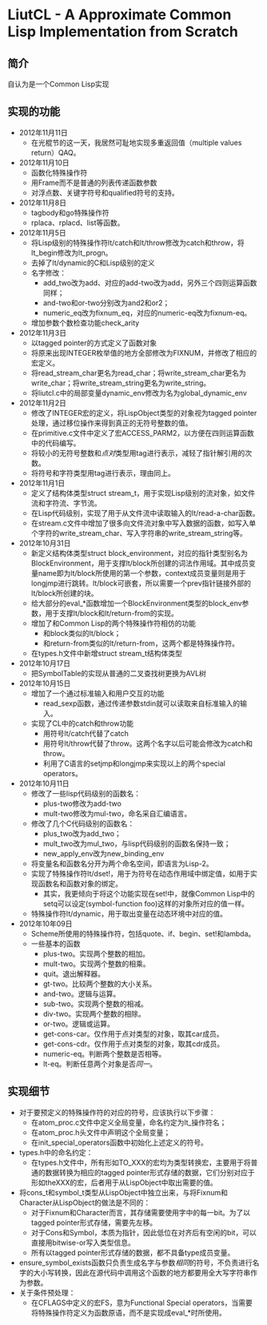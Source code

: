 # LiutCL - A Approximate Common Lisp Implementation from Scratch

## 简介

自认为是一个Common Lisp实现

## 实现的功能

* 2012年11月11日
  * 在光棍节的这一天，我居然可耻地实现多重返回值（multiple values return）QAQ。
* 2012年11月10日
  * 函数化特殊操作符
  * 用Frame而不是普通的列表传递函数参数
  * 对浮点数、关键字符号和qualified符号的支持。
* 2012年11月8日
  * tagbody和go特殊操作符
  * rplaca、rplacd、list等函数。
* 2012年11月5日
  * 将Lisp级别的特殊操作符lt/catch和lt/throw修改为catch和throw，将lt\_begin修改为lt\_progn。
  * 去掉了lt/dynamic的C和Lisp级别的定义
  * 名字修改：
    * add_two改为add、对应的add-two改为add，另外三个四则运算函数同样；
    * and-two和or-two分别改为and2和or2；
    * numeric_eq改为fixnum_eq，对应的numeric-eq改为fixnum-eq。
  * 增加参数个数检查功能check_arity
* 2012年11月3日
  * 以tagged pointer的方式定义了函数对象
  * 将原来出现INTEGER枚举值的地方全部修改为FIXNUM，并修改了相应的宏定义。
  * 将read\_stream\_char更名为read\_char；将write\_stream\_char更名为write\_char；将write\_stream\_string更名为write\_string。
  * 将liutcl.c中的局部变量dynamic\_env修改为名为global\_dynamic\_env
* 2012年11月2日
  * 修改了INTEGER宏的定义，将LispObject类型的对象视为tagged pointer处理，通过移位操作来得到真正的无符号整数的值。
  * 在primitive.c文件中定义了宏ACCESS\_PARM2，以方便在四则运算函数中的代码编写。
  * 将较小的无符号整数和*点对*类型用tag进行表示，减轻了指针解引用的次数。
  * 将符号和字符类型用tag进行表示，理由同上。
* 2012年11月1日
  * 定义了结构体类型struct stream_t，用于实现Lisp级别的流对象，如文件流和字符流、字节流。
  * 在Lisp代码级别，实现了用于从文件流中读取输入的lt/read-a-char函数。
  * 在stream.c文件中增加了很多向文件流对象中写入数据的函数，如写入单个字符的write\_stream\_char、写入字符串的write\_stream\_string等。
* 2012年10月31日
  * 新定义结构体类型struct block_environment，对应的指针类型别名为BlockEnvironment，用于支撑lt/block所创建的词法作用域。其中成员变量name即为lt/block所使用的第一个参数，context成员变量则是用于longjmp进行跳转。lt/block可嵌套，所以需要一个prev指针链接外部的lt/block所创建的块。
  * 给大部分的eval\_\*函数增加一个BlockEnvironment类型的block_env参数，用于支撑lt/block和lt/return-from的实现。
  * 增加了和Common Lisp的两个特殊操作符相仿的功能
    * 和block类似的lt/block；
    * 和return-from类似的lt/return-from，这两个都是特殊操作符。
  * 在types.h文件中新增struct stream_t结构体类型
* 2012年10月17日
  * 把SymbolTable的实现从普通的二叉查找树更换为AVL树
* 2012年10月15日
  * 增加了一个通过标准输入和用户交互的功能
    * read_sexp函数，通过传递参数stdin就可以读取来自标准输入的输入。
  * 实现了CL中的catch和throw功能
    * 用符号lt/catch代替了catch
    * 用符号lt/throw代替了throw。这两个名字以后可能会修改为catch和throw。
    * 利用了C语言的setjmp和longjmp来实现以上的两个special operators。
* 2012年10月11日
  * 修改了一些lisp代码级别的函数名：
	* plus-two修改为add-two
	* mult-two修改为mul-two，命名采自汇编语言。
  * 修改了几个C代码级别的函数名：
    * plus\_two改为add\_two；
    * mult\_two改为mul\_two，与lisp代码级别的函数名保持一致；
    * new\_apply\_env改为new\_binding\_env
  * 将变量名和函数名分开为两个命名空间，即语言为Lisp-2。
  * 实现了特殊操作符lt/dset!，用于为符号在动态作用域中绑定值，如用于实现函数名和函数对象的绑定。
	* 其实，我更倾向于将这个功能实现在set!中，就像Common Lisp中的setq可以设定(symbol-function foo)这样的对象所对应的值一样。
  * 特殊操作符lt/dynamic，用于取出变量在动态环境中对应的值。
* 2012年10年09日
  * Scheme所使用的特殊操作符，包括quote、if、begin、set!和lambda。
  * 一些基本的函数
	* plus-two。实现两个整数的相加。
	* mult-two。实现两个整数的相乘。
	* quit。退出解释器。
	* gt-two。比较两个整数的大小关系。
	* and-two。逻辑与运算。
	* sub-two。实现两个整数的相减。
	* div-two。实现两个整数的相除。
	* or-two。逻辑或运算。
	* get-cons-car。仅作用于点对类型的对象，取其car成员。
	* get-cons-cdr。仅作用于点对类型的对象，取其cdr成员。
	* numeric-eq。判断两个整数是否相等。
	* lt-eq。判断任意两个对象是否*同一*。

## 实现细节

* 对于要预定义的特殊操作符的对应的符号，应该执行以下步骤：
  * 在atom\_proc.c文件中定义全局变量，命名约定为lt\_操作符名；
  * 在atom\_proc.h头文件中声明这个全局变量；
  * 在init\_special\_operators函数中初始化上述定义的符号。
* types.h中的命名约定：
  * 在types.h文件中，所有形如TO\_XXX的宏均为类型转换宏，主要用于将普通的数据转换为相应的tagged pointer形式存储的数据，它们分别对应于形如theXXX的宏，后者用于从LispObject中取出需要的值。
* 将cons\_t和symbol\_t类型从LispObject中独立出来，与将Fixnum和Character从LispObject的做法是不同的：
  * 对于Fixnum和Character而言，其存储需要使用字中的每一bit。为了以tagged pointer形式存储，需要先左移。
  * 对于Cons和Symbol，本质为指针，因此低位在对齐后有空闲的bit，可以直接用bitwise-or写入类型信息。
  * 所有以tagged pointer形式存储的数据，都不具备type成员变量。
* ensure\_symbol\_exists函数只负责生成名字与参数*相同*的符号，不负责进行名字的大小写转换，因此在源代码中调用这个函数的地方都要用全大写字符串作为参数。
* 关于条件预处理：
  * 在CFLAGS中定义的宏FS，意为Functional Special operators，当需要将特殊操作符定义为函数原语，而不是实现成eval\_*时所使用。
